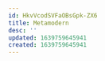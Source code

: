 ```yaml
---
id: HkvVcodSVFaOBsGpk-ZX6
title: Metamodern
desc: ''
updated: 1639759645941
created: 1639759645941
---
```


